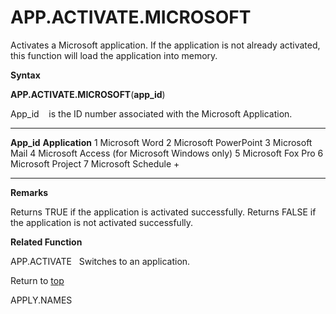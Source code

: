 APP.ACTIVATE.MICROSOFT
======================

Activates a Microsoft application. If the application is not already
activated, this function will load the application into memory.

**Syntax**

**APP.ACTIVATE.MICROSOFT**(**app\_id**)

App\_id    is the ID number associated with the Microsoft Application.

  ------------- -----------------------------------------------
  **App\_id**   **Application**
  1             Microsoft Word
  2             Microsoft PowerPoint
  3             Microsoft Mail
  4             Microsoft Access (for Microsoft Windows only)
  5             Microsoft Fox Pro
  6             Microsoft Project
  7             Microsoft Schedule +
  ------------- -----------------------------------------------

**Remarks**

Returns TRUE if the application is activated successfully. Returns FALSE
if the application is not activated successfully.

**Related Function**

APP.ACTIVATE   Switches to an application.

Return to [top](#A)

APPLY.NAMES
